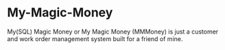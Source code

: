 # My-Magic-Money
My(SQL) Magic Money or My Magic Money (MMMoney) is just a customer and work order management system built for a friend of mine.
